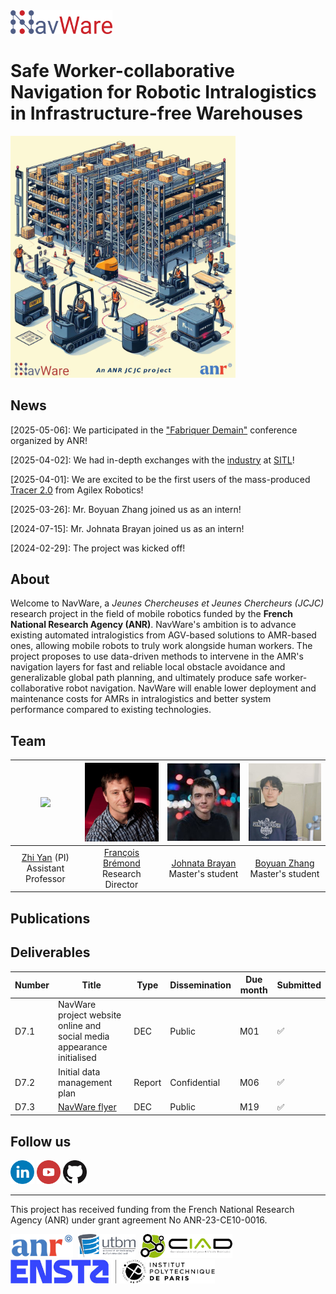 <img src="images/navware_logo.png" height="38">

# Safe Worker-collaborative Navigation for Robotic Intralogistics in Infrastructure-free Warehouses

<img src="images/navware-concpet.jpg" width="360">

## News

\[2025-05-06\]: We participated in the ["Fabriquer Demain"](images/anr_colloque_25.jpg) conference organized by ANR!

\[2025-04-02\]: We had in-depth exchanges with the [industry](images/sitl2025.jpg) at [SITL](https://www.sitl.eu/)!

\[2025-04-01\]: We are excited to be the first users of the mass-produced [Tracer 2.0](videos/tracer2.mp4) from Agilex Robotics!

\[2025-03-26\]: Mr. Boyuan Zhang joined us as an intern!

\[2024-07-15\]: Mr. Johnata Brayan joined us as an intern!

\[2024-02-29\]: The project was kicked off!

## About

Welcome to NavWare, a *Jeunes Chercheuses et Jeunes Chercheurs (JCJC)* research project in the field of mobile robotics funded by the **French National Research Agency (ANR)**. NavWare's ambition is to advance existing automated intralogistics from AGV-based solutions to AMR-based ones, allowing mobile robots to truly work alongside human workers. The project proposes to use data-driven methods to intervene in the AMR's navigation layers for fast and reliable local obstacle avoidance and generalizable global path planning, and ultimately produce safe worker-collaborative robot navigation. NavWare will enable lower deployment and maintenance costs for AMRs in intralogistics and better system performance compared to existing technologies.

## Team

| <img src="https://yzrobot.github.io/figures/z_lcas.jpg" width="168"> | <img src="images/INRIA-0126-216.jpg" width="168"> | <img src="images/Johnny.jpg" width="168"> | <img src="images/Boyuan.jpg" width="168"> |
| :-: | :-: | :-: | :-: |
| [Zhi Yan](https://yzrobot.github.io/) (PI)<br>Assistant Professor | [François Brémond](http://www-sop.inria.fr/members/Francois.Bremond/) <br>Research Director | [Johnata Brayan](https://scholar.google.com/citations?user=OxFeRc4AAAAJ) <br>Master's student | [Boyuan Zhang](https://fr.linkedin.com/in/boyuan-zhang-493776216) <br>Master's student |

## Publications


## Deliverables

| Number | Title | Type | Dissemination | Due month | Submitted |
| ------ | ----- | ---- | ------------- | --------- | --------- |
| D7.1 | NavWare project website online and social media appearance initialised | DEC | Public | M01 | ✅ |
| D7.2 | Initial data management plan | Report | Confidential | M06 | ✅ |
| D7.3 | [NavWare flyer](images/NavWare-flyer.jpg) | DEC | Public | M19 | ✅ |

## Follow us

<a href="https://www.linkedin.com/in/zhiyan1"><img src="images/Linkedin.png" height="38" alt="Linkedin"></a>
<a href="https://www.youtube.com/channel/UChui-GSECJsc4jK5EQmM2Qg"><img src="images/YouTube.png" height="38" alt="YouTube"></a>
<a href="https://github.com/anr-navware"><img src="images/GitHub.png" height="38" alt="GitHub"></a>

---
This project has received funding from the French National Research Agency (ANR) under grant agreement No ANR-23-CE10-0016.

<a href="https://anr.fr/"><img src="images/ANR-logo-2021-sigle.jpg" height="38"></a>&nbsp;
<a href="https://www.utbm.fr/"><img src="images/utbm_logo.png" height="38"></a>&nbsp;
<a href="http://www.ciad-lab.fr/"><img src="images/ciad_logo.png" height="38"></a>&nbsp;
<a href="https://www.ensta.fr/"><img src="images/ensta_logo.jpg" height="38"></a>
